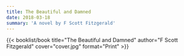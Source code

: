 ```yaml
---
title: The Beautiful and Damned
date: 2018-03-18
summary: 'A novel by F Scott Fitzgerald'
---
```


{{< booklist/book
title="The Beautiful and Damned"
author="F Scott Fitzgerald"
cover="cover.jpg"
format="Print" >}}
